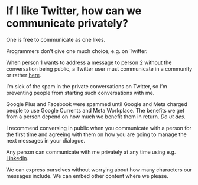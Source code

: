 # If I like Twitter, how can we communicate privately?

One is free to communicate as one likes.

Programmers don’t give one much choice, e.g. on Twitter.

When person 1 wants to address a message to person 2 without the conversation being public, a Twitter user must communicate in a community or rather [here](https://twitter.com/messages).

I’m sick of the spam in the private conversations on Twitter, so I’m preventing people from starting such conversations with me.

Google Plus and Facebook were spammed until Google and Meta charged people to use Google Currents and Meta Workplace. The benefits we get from a person depend on how much we benefit them in return. *Do ut des.*

I recommend conversing in public when you communicate with a person for the first time and agreeing with them on how you are going to manage the next messages in your dialogue.

Any person can communicate with me privately at any time using e.g. [LinkedIn](https://www.linkedin.com/in/juliandumitrascu).

We can express ourselves without worrying about how many characters our messages include. We can embed other content where we please.
